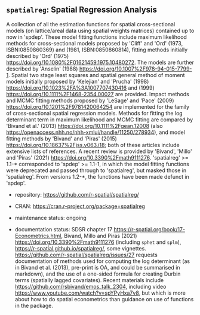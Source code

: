 ## `spatialreg`: Spatial Regression Analysis

A collection of all the estimation functions for spatial cross-sectional models (on lattice/areal data using spatial weights matrices) contained up to now in 'spdep'. These model fitting functions include maximum likelihood methods for cross-sectional models proposed by 'Cliff' and 'Ord' (1973, ISBN:0850860369) and (1981, ISBN:0850860814), fitting methods initially described by 'Ord' (1975) https://doi.org/10.1080%2F01621459.1975.10480272. The models are further described by 'Anselin' (1988) https://doi.org/10.1007%2F978-94-015-7799-1. Spatial two stage least squares and spatial general method of moment models initially proposed by 'Kelejian' and 'Prucha' (1998) https://doi.org/10.1023%2FA%3A1007707430416 and (1999) https://doi.org/10.1111%2F1468-2354.00027 are provided. Impact methods and MCMC fitting methods proposed by 'LeSage' and 'Pace' (2009) https://doi.org/10.1201%2F9781420064254 are implemented for the family of cross-sectional spatial regression models. Methods for fitting the log determinant term in maximum likelihood and MCMC fitting are compared by 'Bivand et al.' (2013) https://doi.org/10.1111%2Fgean.12008 (also https://openaccess.nhh.no/nhh-xmlui/handle/11250/278934), and model fitting methods by 'Bivand' and 'Piras' (2015) https://doi.org/10.18637%2Fjss.v063.i18; both of these articles include extensive lists of references. A recent review is provided by 'Bivand', 'Millo' and 'Piras' (2021) https://doi.org/10.3390%2Fmath9111276. 'spatialreg' >= 1.1-* corresponded to 'spdep' >= 1.1-1, in which the model fitting functions were deprecated and passed through to 'spatialreg', but masked those in 'spatialreg'. From versions 1.2-*, the functions have been made defunct in 'spdep'.

- repository: https://github.com/r-spatial/spatialreg/

- CRAN: https://cran.r-project.org/package=spatialreg

- maintenance status: ongoing

- documentation status: SDSR chapter 17 https://r-spatial.org/book/17-Econometrics.html, Bivand, Millo and Piras (2021) https://doi.org/10.3390%2Fmath9111276 (including `sphet` and `splm`), https://r-spatial.github.io/spatialreg/, some vignettes. https://github.com/r-spatial/spatialreg/issues/27 requests documentation of methods used for computing the log determinant (as in Bivand et al. (2013), pre-print is OA, and could be summarised in markdown), and the use of a one-sided formula for creating Durbin terms (spatially lagged covariates). Recent materials include https://github.com/rsbivand/emos_talk_2304, including video https://www.youtube.com/watch?v=spYPyHxa7v8, but which is more about how to do spatial econometrics than guidance on use of functions in the package.